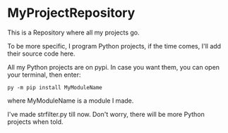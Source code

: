 # MyProjectRepository
This is a Repository where all my projects go.

To be more specific, I program Python projects, if the time comes,
I'll add their source code here.

All my Python projects are on pypi. In case you want them,
you can open your terminal, then enter:

    py -m pip install MyModuleName
          
where MyModuleName is a module I made.

I've made strfilter.py till now. Don't worry, there will be more
Python projects when told.
